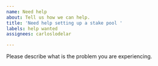 ```yaml
---
name: Need help
about: Tell us how we can help.
title: 'Need help setting up a stake pool '
labels: help wanted
assignees: carloslodelar

---
```


Please describe what is the problem you are experiencing.
